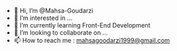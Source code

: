 - 👋 Hi, I’m @Mahsa-Goudarzi
- 👀 I’m interested in ...
- 🌱 I’m currently learning Front-End Development
- 💞️ I’m looking to collaborate on ...
- 📫 How to reach me : mahsagoodarzi1999@gmail.com

<!---
Mahsa-Goudarzi/Mahsa-Goudarzi is a ✨ special ✨ repository because its `README.md` (this file) appears on your GitHub profile.
You can click the Preview link to take a look at your changes.
--->
